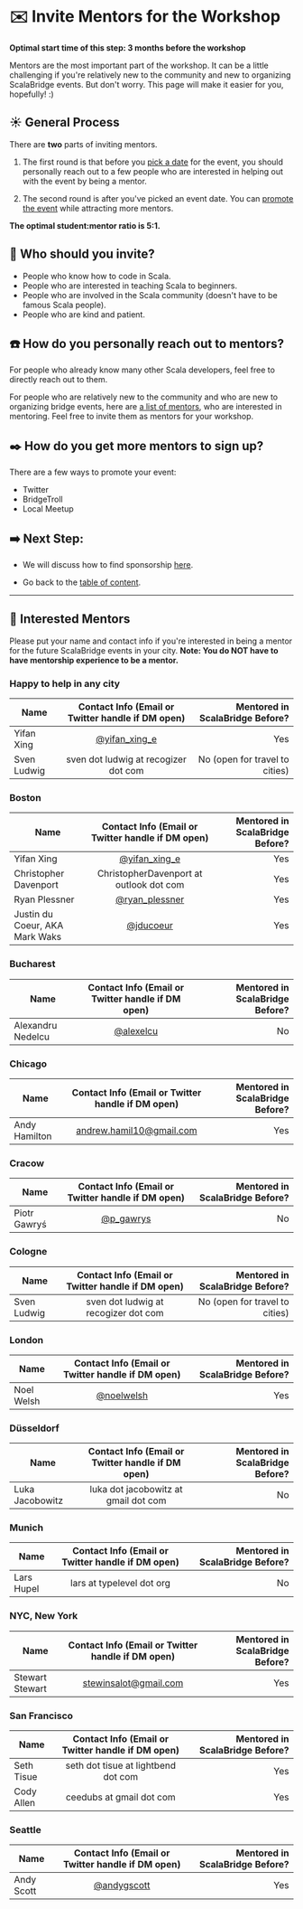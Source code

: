 # :envelope: Invite Mentors for the Workshop

**Optimal start time of this step: 3 months before the workshop**


Mentors are the most important part of the workshop. It can be a little challenging if you're relatively new to the community and new to organizing ScalaBridge events. But don't worry. This page will make it easier for you, hopefully! :)


## :sunny: General Process
There are **two** parts of inviting mentors.

1. The first round is that before you [pick a date](./find-date.md) for the event, you should personally reach out to a few people who are interested in helping out with the event by being a mentor.

2. The second round is after you've picked an event date. You can [promote the event](./promote-workshop.md) while attracting more mentors.

**The optimal student:mentor ratio is 5:1.**


## :hatched_chick: Who should you invite?
- People who know how to code in Scala.
- People who are interested in teaching Scala to beginners.
- People who are involved in the Scala community (doesn't have to be famous Scala people).
- People who are kind and patient.


## :phone: How do you personally reach out to mentors?
For people who already know many other Scala developers, feel free to directly reach out to them.

For people who are relatively new to the community and who are new to organizing bridge events, here are [a list of mentors](#sparkling_heart-interested--mentors), who are interested in mentoring. Feel free to invite them as mentors for your workshop.


## :black_nib: How do you get more mentors to sign up?
There are a few ways to promote your event:
- Twitter
- BridgeTroll
- Local Meetup


## :arrow_right: Next Step:
- We will discuss how to find sponsorship [here](./sponsorship.md).

- Go back to the [table of content](../README.md).


*********************************************************************************************
## :sparkling_heart: Interested  Mentors
Please put your name and contact info if you're interested in being a mentor for the future ScalaBridge events in your city. **Note: You do NOT have to have mentorship experience to be a mentor.**


### Happy to help in any city
| Name                      | Contact Info (Email or Twitter handle if DM open) | Mentored in ScalaBridge Before? |
| ------------------------- |:-------------------------------------------------:| -------------------------------:|
| Yifan Xing                | [@yifan_xing_e](https://twitter.com/yifan_xing_e) |   Yes                            |
| Sven Ludwig               | sven dot ludwig at recogizer dot com              | No (open for travel to cities)  |


### Boston
| Name                      | Contact Info (Email or Twitter handle if DM open) | Mentored in ScalaBridge Before? |
| ------------------------- |:-------------------------------------------------:| -------------------------------:|
| Yifan Xing                | [@yifan_xing_e](https://twitter.com/yifan_xing_e) |   Yes                           |
| Christopher Davenport     | ChristopherDavenport at outlook dot com           |   Yes                           |
| Ryan Plessner             | [@ryan_plessner](https://twitter.com/ryan_plessner)|  Yes                           |
| Justin du Coeur, AKA Mark Waks| [@jducoeur](https://twitter.com/jducoeur)     |   Yes                           |

### Bucharest
| Name                      | Contact Info (Email or Twitter handle if DM open) | Mentored in ScalaBridge Before? |
| ------------------------- |:-------------------------------------------------:| -------------------------------:|
| Alexandru Nedelcu         | [@alexelcu](https://twitter.com/alexelcu)         |   No                            |


### Chicago
| Name                      | Contact Info (Email or Twitter handle if DM open) | Mentored in ScalaBridge Before? |
| ------------------------- |:-------------------------------------------------:| -------------------------------:|
| Andy Hamilton             | andrew.hamil10@gmail.com                          | Yes                             |

### Cracow
| Name                      | Contact Info (Email or Twitter handle if DM open) | Mentored in ScalaBridge Before? |
| ------------------------- |:-------------------------------------------------:| -------------------------------:|
| Piotr Gawryś              | [@p_gawrys](https://twitter.com/p_gawrys)         | No                              |


### Cologne
| Name                      | Contact Info (Email or Twitter handle if DM open) | Mentored in ScalaBridge Before? |
| ------------------------- |:-------------------------------------------------:| -------------------------------:|
| Sven Ludwig               | sven dot ludwig at recogizer dot com              | No (open for travel to cities)|



### London
| Name                      | Contact Info (Email or Twitter handle if DM open) | Mentored in ScalaBridge Before? |
| ------------------------- |:-------------------------------------------------:| -------------------------------:|
| Noel Welsh                | [@noelwelsh](https://twitter.com/noelwelsh)       | Yes                             |


### Düsseldorf
| Name                      | Contact Info (Email or Twitter handle if DM open) | Mentored in ScalaBridge Before? |
| ------------------------- |:-------------------------------------------------:| -------------------------------:|
| Luka Jacobowitz           | luka dot jacobowitz at gmail dot com              | No                              |



### Munich
| Name                      | Contact Info (Email or Twitter handle if DM open) | Mentored in ScalaBridge Before? |
| ------------------------- |:-------------------------------------------------:| -------------------------------:|
| Lars Hupel                | lars at typelevel dot org                         | No                              |


### NYC, New York
| Name                      | Contact Info (Email or Twitter handle if DM open) | Mentored in ScalaBridge Before? |
| ------------------------- |:-------------------------------------------------:| -------------------------------:|
| Stewart Stewart           | stewinsalot@gmail.com                             | Yes                             |


### San Francisco
| Name                      | Contact Info (Email or Twitter handle if DM open) | Mentored in ScalaBridge Before? |
| ------------------------- |:-------------------------------------------------:| -------------------------------:|
| Seth Tisue                | seth dot tisue at lightbend dot com               | Yes                             |
| Cody Allen                | ceedubs at gmail dot com                          | Yes                             |


### Seattle
| Name                      | Contact Info (Email or Twitter handle if DM open) | Mentored in ScalaBridge Before? |
| ------------------------- |:-------------------------------------------------:| -------------------------------:|
| Andy Scott                | [@andygscott](https://twitter.com/andygscott)     | Yes                             |


